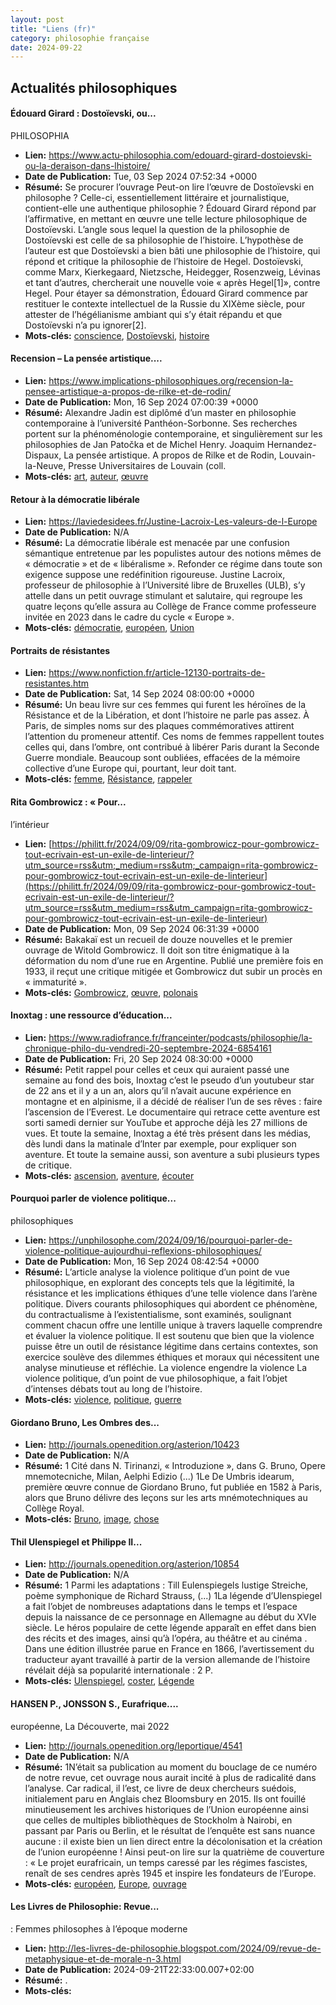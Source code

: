 ```yaml
---
layout: post
title: "Liens (fr)"
category: philosophie française
date: 2024-09-22
---
```

## Actualités philosophiques

#### Édouard Girard : Dostoïevski, ou...
PHILOSOPHIA

  * **Lien:** <https://www.actu-philosophia.com/edouard-girard-dostoievski-ou-la-deraison-dans-lhistoire/>
  * **Date de Publication:** Tue, 03 Sep 2024 07:52:34 +0000
  * **Résumé:** Se procurer l’ouvrage Peut-on lire l’œuvre de Dostoïevski en philosophe ? Celle-ci, essentiellement littéraire et journalistique, contient-elle une authentique philosophie ? Édouard Girard répond par l’affirmative, en mettant en œuvre une telle lecture philosophique de Dostoïevski. L’angle sous lequel la question de la philosophie de Dostoïevski est celle de sa philosophie de l’histoire. L’hypothèse de l’auteur est que Dostoïevski a bien bâti une philosophie de l’histoire, qui répond et critique la philosophie de l’histoire de Hegel. Dostoïevski, comme Marx, Kierkegaard, Nietzsche, Heidegger, Rosenzweig, Lévinas et tant d’autres, chercherait une nouvelle voie « après Hegel[1]», contre Hegel. Pour étayer sa démonstration, Édouard Girard commence par restituer le contexte intellectuel de la Russie du XIXème siècle, pour attester de l’hégélianisme ambiant qui s’y était répandu et que Dostoïevski n’a pu ignorer[2].
  * **Mots-clés:** [conscience](conscience), [Dostoïevski](Dostoïevski), [histoire](histoire)

#### Recension – La pensée artistique....

  * **Lien:** <https://www.implications-philosophiques.org/recension-la-pensee-artistique-a-propos-de-rilke-et-de-rodin/>
  * **Date de Publication:** Mon, 16 Sep 2024 07:00:39 +0000
  * **Résumé:** Alexandre Jadin est diplômé d’un master en philosophie contemporaine à l’université Panthéon-Sorbonne. Ses recherches portent sur la phénoménologie contemporaine, et singulièrement sur les philosophies de Jan Patočka et de Michel Henry. Joaquim Hernandez-Dispaux, La pensée artistique. A propos de Rilke et de Rodin, Louvain-la-Neuve, Presse Universitaires de Louvain (coll.
  * **Mots-clés:** [art](art), [auteur](auteur), [œuvre](œuvre)

#### Retour à la démocratie libérale

  * **Lien:** <https://laviedesidees.fr/Justine-Lacroix-Les-valeurs-de-l-Europe>
  * **Date de Publication:** N/A
  * **Résumé:** La démocratie libérale est menacée par une confusion sémantique entretenue par les populistes autour des notions mêmes de « démocratie » et de « libéralisme ». Refonder ce régime dans toute son exigence suppose une redéfinition rigoureuse. Justine Lacroix, professeur de philosophie à l’Université libre de Bruxelles (ULB), s’y attelle dans un petit ouvrage stimulant et salutaire, qui regroupe les quatre leçons qu’elle assura au Collège de France comme professeure invitée en 2023 dans le cadre du cycle « Europe ».
  * **Mots-clés:** [démocratie](démocratie), [européen](européen), [Union](Union)

#### Portraits de résistantes

  * **Lien:** <https://www.nonfiction.fr/article-12130-portraits-de-resistantes.htm>
  * **Date de Publication:** Sat, 14 Sep 2024 08:00:00 +0000
  * **Résumé:** Un beau livre sur ces femmes qui furent les héroïnes de la Résistance et de la Libération, et dont l’histoire ne parle pas assez. À Paris, de simples noms sur des plaques commémoratives attirent l’attention du promeneur attentif. Ces noms de femmes rappellent toutes celles qui, dans l’ombre, ont contribué à libérer Paris durant la Seconde Guerre mondiale. Beaucoup sont oubliées, effacées de la mémoire collective d’une Europe qui, pourtant, leur doit tant.
  * **Mots-clés:** [femme](femme), [Résistance](Résistance), [rappeler](rappeler)

#### Rita Gombrowicz : « Pour...
l’intérieur

  * **Lien:** [https://philitt.fr/2024/09/09/rita-gombrowicz-pour-gombrowicz-tout-ecrivain-est-un-exile-de-linterieur/?utm_source=rss&utm;_medium=rss&utm;_campaign=rita-gombrowicz-pour-gombrowicz-tout-ecrivain-est-un-exile-de-linterieur](https://philitt.fr/2024/09/09/rita-gombrowicz-pour-gombrowicz-tout-ecrivain-est-un-exile-de-linterieur/?utm_source=rss&utm_medium=rss&utm_campaign=rita-gombrowicz-pour-gombrowicz-tout-ecrivain-est-un-exile-de-linterieur)
  * **Date de Publication:** Mon, 09 Sep 2024 06:31:39 +0000
  * **Résumé:** Bakakaï est un recueil de douze nouvelles et le premier ouvrage de Witold Gombrowicz. Il doit son titre énigmatique à la déformation du nom d’une rue en Argentine. Publié une première fois en 1933, il reçut une critique mitigée et Gombrowicz dut subir un procès en « immaturité ».
  * **Mots-clés:** [Gombrowicz](Gombrowicz), [œuvre](œuvre), [polonais](polonais)

#### Inoxtag : une ressource d’éducation...

  * **Lien:** <https://www.radiofrance.fr/franceinter/podcasts/philosophie/la-chronique-philo-du-vendredi-20-septembre-2024-6854161>
  * **Date de Publication:** Fri, 20 Sep 2024 08:30:00 +0000
  * **Résumé:** Petit rappel pour celles et ceux qui auraient passé une semaine au fond des bois, Inoxtag c’est le pseudo d’un youtubeur star de 22 ans et il y a un an, alors qu’il n’avait aucune expérience en montagne et en alpinisme, il a décidé de réaliser l’un de ses rêves : faire l’ascension de l’Everest. Le documentaire qui retrace cette aventure est sorti samedi dernier sur YouTube et approche déjà les 27 millions de vues. Et toute la semaine, Inoxtag a été très présent dans les médias, dès lundi dans la matinale d’Inter par exemple, pour expliquer son aventure. Et toute la semaine aussi, son aventure a subi plusieurs types de critique.
  * **Mots-clés:** [ascension](ascension), [aventure](aventure), [écouter](écouter)

#### Pourquoi parler de violence politique...
philosophiques

  * **Lien:** <https://unphilosophe.com/2024/09/16/pourquoi-parler-de-violence-politique-aujourdhui-reflexions-philosophiques/>
  * **Date de Publication:** Mon, 16 Sep 2024 08:42:54 +0000
  * **Résumé:** L’article analyse la violence politique d’un point de vue philosophique, en explorant des concepts tels que la légitimité, la résistance et les implications éthiques d’une telle violence dans l’arène politique. Divers courants philosophiques qui abordent ce phénomène, du contractualisme à l’existentialisme, sont examinés, soulignant comment chacun offre une lentille unique à travers laquelle comprendre et évaluer la violence politique. Il est soutenu que bien que la violence puisse être un outil de résistance légitime dans certains contextes, son exercice soulève des dilemmes éthiques et moraux qui nécessitent une analyse minutieuse et réfléchie. La violence engendre la violence La violence politique, d’un point de vue philosophique, a fait l’objet d’intenses débats tout au long de l’histoire.
  * **Mots-clés:** [violence](violence), [politique](politique), [guerre](guerre)

#### Giordano Bruno, Les Ombres des...

  * **Lien:** <http://journals.openedition.org/asterion/10423>
  * **Date de Publication:** N/A
  * **Résumé:** 1 Cité dans N. Tirinanzi, « Introduzione », dans G. Bruno, Opere mnemotecniche, Milan, Aelphi Edizio (...) 1Le De Umbris idearum, première œuvre connue de Giordano Bruno, fut publiée en 1582 à Paris, alors que Bruno délivre des leçons sur les arts mnémotechniques au Collège Royal.
  * **Mots-clés:** [Bruno](Bruno), [image](image), [chose](chose)

#### Thil Ulenspiegel et Philippe II...

  * **Lien:** <http://journals.openedition.org/asterion/10854>
  * **Date de Publication:** N/A
  * **Résumé:** 1 Parmi les adaptations : Till Eulenspiegels lustige Streiche, poème symphonique de Richard Strauss, (...) 1La légende d’Ulenspiegel a fait l’objet de nombreuses adaptations dans le temps et l’espace depuis la naissance de ce personnage en Allemagne au début du XVIe siècle. Le héros populaire de cette légende apparaît en effet dans bien des récits et des images, ainsi qu’à l’opéra, au théâtre et au cinéma . Dans une édition illustrée parue en France en 1866, l’avertissement du traducteur ayant travaillé à partir de la version allemande de l’histoire révélait déjà sa popularité internationale : 2 P.
  * **Mots-clés:** [Ulenspiegel](Ulenspiegel), [coster](coster), [Légende](Légende)

#### HANSEN P., JONSSON S., Eurafrique....
européenne, La Découverte, mai 2022

  * **Lien:** <http://journals.openedition.org/leportique/4541>
  * **Date de Publication:** N/A
  * **Résumé:** 1N’était sa publication au moment du bouclage de ce numéro de notre revue, cet ouvrage nous aurait incité à plus de radicalité dans l’analyse. Car radical, il l’est, ce livre de deux chercheurs suédois, initialement paru en Anglais chez Bloomsbury en 2015. Ils ont fouillé minutieusement les archives historiques de l’Union européenne ainsi que celles de multiples bibliothèques de Stockholm à Nairobi, en passant par Paris ou Berlin, et le résultat de l’enquête est sans nuance aucune : il existe bien un lien direct entre la décolonisation et la création de l’union européenne ! Ainsi peut-on lire sur la quatrième de couverture : « Le projet eurafricain, un temps caressé par les régimes fascistes, renaît de ses cendres après 1945 et inspire les fondateurs de l’Europe.
  * **Mots-clés:** [européen](européen), [Europe](Europe), [ouvrage](ouvrage)

#### Les Livres de Philosophie: Revue...
: Femmes philosophes à l’époque moderne

  * **Lien:** <http://les-livres-de-philosophie.blogspot.com/2024/09/revue-de-metaphysique-et-de-morale-n-3.html>
  * **Date de Publication:** 2024-09-21T22:33:00.007+02:00
  * **Résumé:** .
  * **Mots-clés:**

